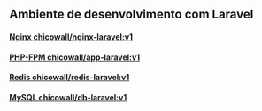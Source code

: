 ## Ambiente de desenvolvimento com Laravel
#### [Nginx chicowall/nginx-laravel:v1](https://cloud.docker.com/repository/docker/chicowall/nginx-laravel)
#### [PHP-FPM chicowall/app-laravel:v1](hhttps://cloud.docker.com/repository/docker/chicowall/laravel)
#### [Redis chicowall/redis-laravel:v1](https://cloud.docker.com/repository/docker/chicowall/redis-laravel)
#### [MySQL chicowall/db-laravel:v1](https://cloud.docker.com/repository/docker/chicowall/db-laravel)
